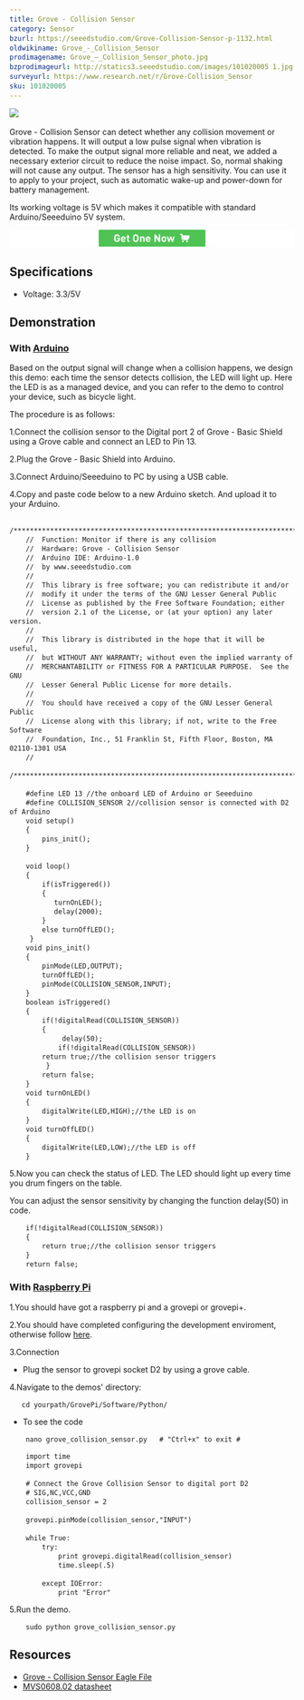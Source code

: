 ```yaml
---
title: Grove - Collision Sensor
category: Sensor
bzurl: https://seeedstudio.com/Grove-Collision-Sensor-p-1132.html
oldwikiname: Grove_-_Collision_Sensor
prodimagename: Grove_–_Collision_Sensor_photo.jpg
bzprodimageurl: http://statics3.seeedstudio.com/images/101020005 1.jpg
surveyurl: https://www.research.net/r/Grove-Collision_Sensor
sku: 101020005
---
```


![](assets/Grove-Collision_Sensor/img/Grove_–_Collision_Sensor_photo.jpg)

Grove - Collision Sensor can detect whether any collision movement or vibration happens. It will output a low pulse signal when vibration is detected. To make the output signal more reliable and neat, we added a necessary exterior circuit to reduce the noise impact. So, normal shaking will not cause any output. The sensor has a high sensitivity. You can use it to apply to your project, such as automatic wake-up and power-down for battery management.

Its working voltage is 5V which makes it compatible with standard Arduino/Seeeduino 5V system.

[![](assets/common/Get_One_Now_Banner.png)](http://www.seeedstudio.com/Grove-Collision-Sensor-p-1132.html)

Specifications
-------------

-   Voltage: 3.3/5V

Demonstration
-------------

### With [Arduino](/index.php?title=ArduinoAndaction=editAndredlink=1 "Arduino")

Based on the output signal will change when a collision happens, we design this demo: each time the sensor detects collision, the LED will light up. Here the LED is as a managed device, and you can refer to the demo to control your device, such as bicycle light.

The procedure is as follows:

1.Connect the collision sensor to the Digital port 2 of Grove - Basic Shield using a Grove cable and connect an LED to Pin 13.

2.Plug the Grove - Basic Shield into Arduino.

3.Connect Arduino/Seeeduino to PC by using a USB cable.

4.Copy and paste code below to a new Arduino sketch. And upload it to your Arduino.

```
    /****************************************************************************/  
    //  Function: Monitor if there is any collision
    //  Hardware: Grove - Collision Sensor
    //  Arduino IDE: Arduino-1.0
    //  by www.seeedstudio.com
    //
    //  This library is free software; you can redistribute it and/or
    //  modify it under the terms of the GNU Lesser General Public
    //  License as published by the Free Software Foundation; either
    //  version 2.1 of the License, or (at your option) any later version.
    //
    //  This library is distributed in the hope that it will be useful,
    //  but WITHOUT ANY WARRANTY; without even the implied warranty of
    //  MERCHANTABILITY or FITNESS FOR A PARTICULAR PURPOSE.  See the GNU
    //  Lesser General Public License for more details.
    //
    //  You should have received a copy of the GNU Lesser General Public
    //  License along with this library; if not, write to the Free Software
    //  Foundation, Inc., 51 Franklin St, Fifth Floor, Boston, MA 02110-1301 USA
    //
    /*******************************************************************************/ 

    #define LED 13 //the onboard LED of Arduino or Seeeduino
    #define COLLISION_SENSOR 2//collision sensor is connected with D2 of Arduino
    void setup()
    {
        pins_init();
    }

    void loop()
    {
        if(isTriggered())
        {
           turnOnLED();
           delay(2000);
        }
        else turnOffLED();
     }
    void pins_init()
    {
        pinMode(LED,OUTPUT);
        turnOffLED();
        pinMode(COLLISION_SENSOR,INPUT);
    }
    boolean isTriggered()
    {
        if(!digitalRead(COLLISION_SENSOR))
        {
             delay(50);  
            if(!digitalRead(COLLISION_SENSOR))
        return true;//the collision sensor triggers
         }
        return false;
    }
    void turnOnLED()
    {
        digitalWrite(LED,HIGH);//the LED is on
    }
    void turnOffLED()
    {
        digitalWrite(LED,LOW);//the LED is off
    }
```

5.Now you can check the status of LED. The LED should light up every time you drum fingers on the table.

You can adjust the sensor sensitivity by changing the function delay(50) in code.

```
    if(!digitalRead(COLLISION_SENSOR))
    {
        return true;//the collision sensor triggers
    }
    return false;
```
### With [Raspberry Pi](/GrovePiPlus "GrovePi+")

1.You should have got a raspberry pi and a grovepi or grovepi+.

2.You should have completed configuring the development enviroment, otherwise follow [here](/GrovePiPlus#Introducing_the_GrovePi.2B).

3.Connection

-   Plug the sensor to grovepi socket D2 by using a grove cable.

4.Navigate to the demos' directory:

       cd yourpath/GrovePi/Software/Python/

-   To see the code

```
    nano grove_collision_sensor.py   # "Ctrl+x" to exit #
```
```
    import time
    import grovepi

    # Connect the Grove Collision Sensor to digital port D2
    # SIG,NC,VCC,GND
    collision_sensor = 2

    grovepi.pinMode(collision_sensor,"INPUT")

    while True:
        try:
            print grovepi.digitalRead(collision_sensor)
            time.sleep(.5)

        except IOError:
            print "Error"
```

5.Run the demo.
```
    sudo python grove_collision_sensor.py
```

Resources
---------

-   [Grove - Collision Sensor Eagle File](assets/Grove-Collision_Sensor/res/Grove-Collision_Sensor_eagle_file.zip)
-   [MVS0608.02 datasheet](assets/Grove-Collision_Sensor/res/DataSheet-MVS0608_02-v2_1.pdf)

<!-- This Markdown file was created from http://www.seeedstudio.com/wiki/Grove_-_Collision_Sensor -->
